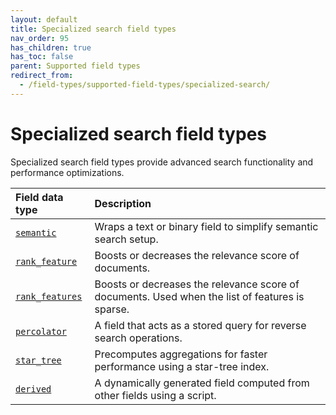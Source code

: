 ```yaml
---
layout: default
title: Specialized search field types
nav_order: 95
has_children: true
has_toc: false
parent: Supported field types
redirect_from:
  - /field-types/supported-field-types/specialized-search/
---
```


# Specialized search field types

Specialized search field types provide advanced search functionality and performance optimizations.

Field data type | Description
:--- | :---
[`semantic`]({{site.url}}{{site.baseurl}}/mappings/supported-field-types/semantic/) | Wraps a text or binary field to simplify semantic search setup.
[`rank_feature`]({{site.url}}{{site.baseurl}}/mappings/supported-field-types/rank/) | Boosts or decreases the relevance score of documents.
[`rank_features`]({{site.url}}{{site.baseurl}}/mappings/supported-field-types/rank/) | Boosts or decreases the relevance score of documents. Used when the list of features is sparse.
[`percolator`]({{site.url}}{{site.baseurl}}/mappings/supported-field-types/percolator/) | A field that acts as a stored query for reverse search operations.
[`star_tree`]({{site.url}}{{site.baseurl}}/mappings/supported-field-types/star-tree/) | Precomputes aggregations for faster performance using a star-tree index.
[`derived`]({{site.url}}{{site.baseurl}}/mappings/supported-field-types/derived/) | A dynamically generated field computed from other fields using a script.